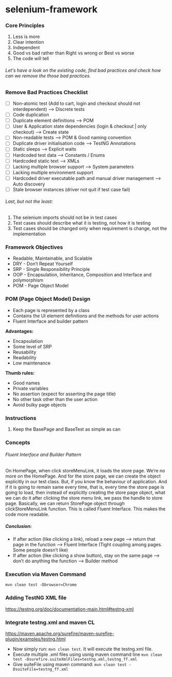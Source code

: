 # selenium-framework

### Core Principles
1. Less is more
2. Clear intention
3. Independent
4. Good vs bad rather than Right vs wrong or Best vs worse
5. The code will tell


###### Let's have a look on the existing code, find bad practices and check how can we remove the those bad practices. 

### Remove Bad Practices Checklist
- [ ] Non-atomic test (Add to cart, login and checkout should not interdependent) —> Discrete tests
- [ ] Code duplication
- [ ] Duplicate element definitions —> POM
- [ ] User & Application state dependencies (login & checkout | only checkout) —> Create state
- [ ] Non-readable tests —> POM & Good naming convention
- [ ] Duplicate driver initialisation code —> TestNG Annotations
- [ ] Static sleeps —> Explicit waits
- [ ] Hardcoded test data —> Constants / Enums
- [ ] Hardcoded static text —> XMLs
- [ ] Lacking multiple browser support —> System parameters
- [ ] Lacking multiple environment support
- [ ] Hardcoded driver executable path and manual driver management —> Auto discovery
- [ ] Stale browser instances (driver not quit if test case fail)

###### Last, but not the least:

1. The selenium imports should not be in test cases
2. Test cases should describe what it is testing, not how it is testing
3. Test cases should be changed only when requirement is change, not the implementation

### Framework Objectives
- Readable, Maintainable, and Scalable
- DRY - Don’t Repeat Yourself
- SRP - Single Responsibility Principle
- OOP - Encapsulation, Inheritance, Composition and Interface and polymorphism
- POM - Page Object Model

### POM (Page Object Model) Design
- Each page is represented by a class
- Contains the UI element definitions and the methods for user actions
- Fluent Interface and builder pattern

**Advantages:**
- Encapsulation
- Some level of SRP
- Reusability
- Readability
- Low maintenance

**Thumb rules:**
- Good names
- Private variables
- No assertion (expect for asserting the page title)
- No other task other than the user action
- Avoid bulky page objects



### Instructions
1. Keep the BasePage and BaseTest as simple as can

### Concepts
###### Fluent Interface and Builder Pattern

On HomePage, when click storeMenuLink, it loads the store page. We’re no more on the HomePage. And for the store page, we can create the object explicitly in our test class. But, if you know the behaviour of application. And if it is going to remain same every time, that is, every time the store page is going to load, then instead of explicitly creating the store page object, what we can do it after clicking the store menu link, we pass the handle to store page. Basically, we can return StorePage object through clickStoreMenuLink function. This is called Fluent Interface. This makes the code more readable.

##### Conclusion:
- If after action (like clicking a link), reload a new page —> return that page in the function —> Fluent Interface (Tight coupling among pages. Some people doesn’t like)
- If after action (like clicking a show button), stay on the same page —> don’t do anything the function —> Builder method

### Execution via Maven Command
`mvn clean test -Dbrowser=Chrome`

### Adding TestNG XML file
https://testng.org/doc/documentation-main.html#testng-xml

### Integrate testng.xml and maven CL
https://maven.apache.org/surefire/maven-surefire-plugin/examples/testng.html

- Now simply run: `mvn clean test`. It will execute the testng.xml file.
- Execute multiple .xml files using usnig maven command line `mvn clean test -Dsurefire.suiteXmlFiles=testng.xml,testng_ff.xml`
- Give suiteFile using maven command: `mvn clean test -DsuiteFile=testng_ff.xml`
